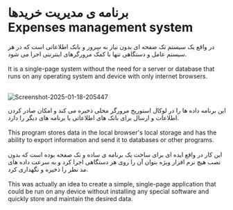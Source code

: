 <h1>
برنامه ی مدیریت خریدها
<br>
Expenses management system
</h1>
در واقع یک سیستم تک صفحه ای بدون نیاز به سِرور و بانک اطلاعاتی است که در هر سیستم عامل و دستگاهی تنها با کمک مرورگرهای اینترنتی اجرا می شود.
<br><br>
It is a single-page system without the need for a server or database that runs on any operating system and device with only internet browsers.
<br><br>

![Screenshot-2025-01-18-205447](https://github.com/user-attachments/assets/6545d50d-bc5e-4c29-89fa-707062700e93)


این برنامه داده ها را در لوکال استوریج مرورگر محلی ذخیره می کند و امکان صادر کردن اطلاعات و ارسال برای بانک های اطلاعاتی یا برنامه های دیگر را دارد.
<br><br>
This program stores data in the local browser's local storage and has the ability to export information and send it to databases or other programs.
<br><br>
این کار در واقع ایده ای برای ساخت یک برنامه ی ساده و تک صفحه بوده است که بدون نصب هیچ نرم افزار ویژه بتوان آن را روی هر دستگاهی اجرا کرد و به سرعت داده های مد نظر را ذخیره و نگهداری کرد. 
<br><br>
This was actually an idea to create a simple, single-page application that could be run on any device without installing any special software and quickly store and maintain the desired data.
